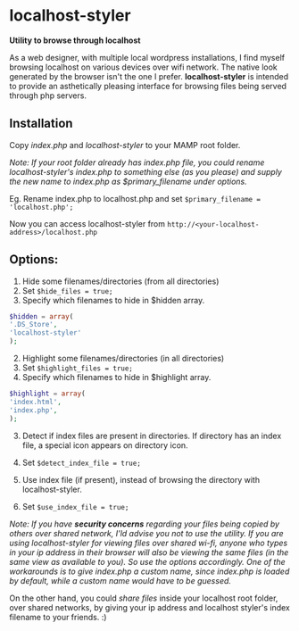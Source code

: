 # localhost-styler
**Utility to browse through localhost**

As a web designer, with multiple local wordpress installations, I find myself browsing localhost on various devices over wifi network. The native look generated by the browser isn't the one I prefer.
**localhost-styler** is intended to provide an asthetically pleasing interface for browsing files being served through php servers.

## Installation

Copy *index.php* and *localhost-styler* to your MAMP root folder.

*Note: If your root folder already has index.php file, you could rename localhost-styler's index.php to something else (as you please) and supply the new name to index.php as $primary_filename under options.*

Eg. Rename index.php to localhost.php and set `$primary_filename = 'localhost.php';`

Now you can access localhost-styler from `http://<your-localhost-address>/localhost.php`

## Options:

1. Hide some filenames/directories (from all directories)
  1. Set `$hide_files = true;`
  2. Specify which filenames to hide in $hidden array.
  ```php
$hidden = array(
  '.DS_Store',
  'localhost-styler'
);
```

2. Highlight some filenames/directories (in all directories)
  1. Set `$highlight_files = true;`
  2. Specify which filenames to hide in $highlight array.
  ```php
$highlight = array(
  'index.html',
  'index.php',
);
```

3. Detect if index files are present in directories. If directory has an index file, a special icon appears on directory icon.
  1. Set `$detect_index_file = true;`

4. Use index file (if present), instead of browsing the directory with localhost-styler.
  1. Set `$use_index_file = true;`

*Note: If you have __security concerns__ regarding your files being copied by others over shared network, I'ld advise you not to use the utility.*
*If you are using localhost-styler for viewing files over shared wi-fi, anyone who types in your ip address in their browser will also be viewing the same files (in the same view as available to you). So use the options accordingly.*
*One of the workarounds is to give index.php a custom name, since index.php is loaded by default, while a custom name would have to be guessed.*

On the other hand, you could *share files* inside your localhost root folder, over shared networks, by giving your ip address and localhost styler's index filename to your friends. :)
